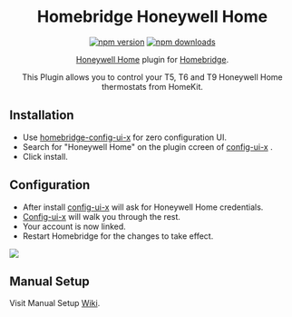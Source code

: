 <span align="center">

# Homebridge Honeywell Home

<a href="https://www.npmjs.com/package/homebridge-honeywell-home"><img title="npm version" src="https://badgen.net/npm/v/homebridge-honeywell-home" ></a>
<a href="https://www.npmjs.com/package/homebridge-honeywell-home"><img title="npm downloads" src="https://badgen.net/npm/dt/homebridge-honeywell-home" ></a>

<p><a href="https://honeywellhome.com">Honeywell Home</a> plugin for 
  <a href="https://homebridge.io">Homebridge</a>. 
  
  This Plugin allows you to control your T5, T6 and T9 Honeywell Home thermostats from HomeKit.
</p>

</span>

## Installation
* Use [homebridge-config-ui-x](https://github.com/oznu/homebridge-config-ui-x) for zero configuration UI.
* Search for "Honeywell Home" on the plugin ccreen of [config-ui-x](https://github.com/oznu/homebridge-config-ui-x) .
* Click install.

## Configuration
* After install [config-ui-x](https://github.com/oznu/homebridge-config-ui-x) will ask for Honeywell Home credentials.
* [Config-ui-x](https://github.com/oznu/homebridge-config-ui-x) will walk you through the rest.
* Your account is now linked.
* Restart Homebridge for the changes to take effect.

<img src='honeywell/setup.mov' />

## Manual Setup

  Visit Manual Setup [Wiki](https://github.com/donavanbecker/homebridge-honeywell-home/wiki/Manual-Setup).
